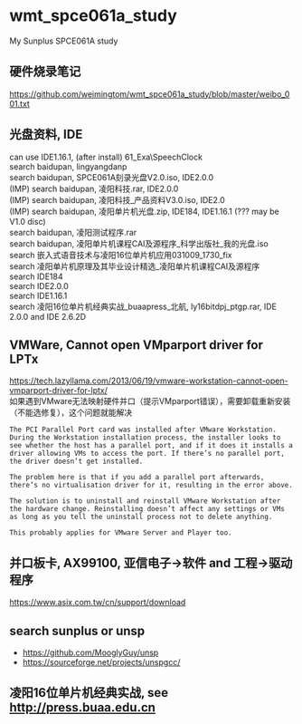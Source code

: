 # wmt_spce061a_study
My Sunplus SPCE061A study  

## 硬件烧录笔记  
https://github.com/weimingtom/wmt_spce061a_study/blob/master/weibo_001.txt  

## 光盘资料, IDE    
can use IDE1.16.1, (after install) 61_Exa\SpeechClock    
search baidupan, lingyangdanp  
search baidupan, SPCE061A刻录光盘V2.0.iso, IDE2.0.0  
(IMP) search baidupan, 凌阳科技.rar, IDE2.0.0  
(IMP) search baidupan, 凌阳科技_产品资料V3.0.iso, IDE2.0  
(IMP) search baidupan, 凌阳单片机光盘.zip, IDE184, IDE1.16.1 (??? may be V1.0 disc)  
search baidupan, 凌阳测试程序.rar  
search baidupan, 凌阳单片机课程CAI及源程序_科学出版社_我的光盘.iso  
search 嵌入式语音技术与凌阳16位单片机应用031009_1730_fix  
search 凌阳单片机原理及其毕业设计精选_凌阳单片机课程CAI及源程序  
search IDE184  
search IDE2.0.0  
search IDE1.16.1  
search 凌阳16位单片机经典实战_buaapress_北航, ly16bitdpj_ptgp.rar, IDE 2.0.0 and IDE 2.6.2D  

## VMWare, Cannot open VMparport driver for LPTx  
https://tech.lazyllama.com/2013/06/19/vmware-workstation-cannot-open-vmparport-driver-for-lptx/  
如果遇到VMware无法映射硬件并口（提示VMparport错误），需要卸载重新安装（不能选修复），这个问题就能解决  
```
The PCI Parallel Port card was installed after VMware Workstation. During the Workstation installation process, the installer looks to see whether the host has a parallel port, and if it does it installs a driver allowing VMs to access the port. If there’s no parallel port, the driver doesn’t get installed.

The problem here is that if you add a parallel port afterwards, there’s no virtualisation driver for it, resulting in the error above.

The solution is to uninstall and reinstall VMware Workstation after the hardware change. Reinstalling doesn’t affect any settings or VMs as long as you tell the uninstall process not to delete anything.

This probably applies for VMware Server and Player too.
```

## 并口板卡, AX99100, 亚信电子->软件 and 工程->驱动程序        
https://www.asix.com.tw/cn/support/download  

## search sunplus or unsp    
* https://github.com/MooglyGuy/unsp  
* https://sourceforge.net/projects/unspgcc/  

## 凌阳16位单片机经典实战, see http://press.buaa.edu.cn  
